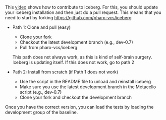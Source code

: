 

This [video](https://youtu.be/yGr5HvVWM0M) shows how to contribute to iceberg.
For this, you should update your iceberg installation and then just do a pull request.
This means that you need to start by forking https://github.com/pharo-vcs/iceberg

- Path 1: Clone and pull (easy)
  - Clone your fork
  - Checkout the latest development branch (e.g., dev-0.7)
  - Pull from pharo-vcs/iceberg
  
  This path does not always work, as this is kind of self-brain surgery. Iceberg is updating itself.
  If this does not work, go to path 2
  
- Path 2: Install from scratch (if Path 1 does not work)
  - Use the script in the README file to unload and reinstall iceberg
  - Make sure you use the latest development branch in the Metacello script (e.g., dev-0.7)
  - Clone your fork and checkout the development branch
  
Once you have the correct version, you can load the tests by loading the development group of the baseline.